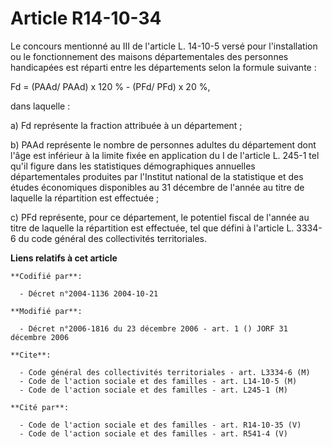 # Article R14-10-34

Le concours mentionné au III de l'article L. 14-10-5 versé pour l'installation ou le fonctionnement des maisons
départementales des personnes handicapées est réparti entre les départements selon la formule suivante :

Fd = (PAAd/ PAAd) x 120 % - (PFd/ PFd) x 20 %,

dans laquelle :

a) Fd représente la fraction attribuée à un département ;

b) PAAd représente le nombre de personnes adultes du département dont l'âge est inférieur à la limite fixée en application du
I de l'article L. 245-1 tel qu'il figure dans les statistiques démographiques annuelles départementales produites par
l'Institut national de la statistique et des études économiques disponibles au 31 décembre de l'année au titre de laquelle la
répartition est effectuée ;

c) PFd représente, pour ce département, le potentiel fiscal de l'année au titre de laquelle la répartition est effectuée, tel
que défini à l'article L. 3334-6 du code général des collectivités territoriales.

**Liens relatifs à cet article**

	**Codifié par**:

	  - Décret n°2004-1136 2004-10-21

	**Modifié par**:

	  - Décret n°2006-1816 du 23 décembre 2006 - art. 1 () JORF 31 décembre 2006

	**Cite**:

	  - Code général des collectivités territoriales - art. L3334-6 (M)
	  - Code de l'action sociale et des familles - art. L14-10-5 (M)
	  - Code de l'action sociale et des familles - art. L245-1 (M)

	**Cité par**:

	  - Code de l'action sociale et des familles - art. R14-10-35 (V)
	  - Code de l'action sociale et des familles - art. R541-4 (V)
